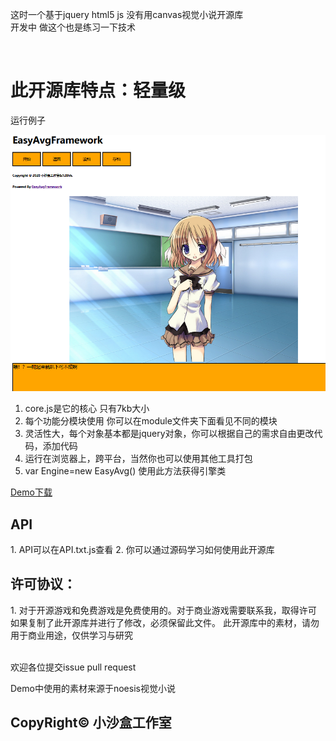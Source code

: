 这时一个基于jquery html5 js 没有用canvas视觉小说开源库
<br>开发中 做这个也是练习一下技术 

<br><h1>此开源库特点：轻量级</h1>
运行例子

<img src="example.png" alt="例子">


1. core.js是它的核心 只有7kb大小
2. 每个功能分模块使用 你可以在module文件夹下面看见不同的模块
3. 灵活性大，每个对象基本都是jquery对象，你可以根据自己的需求自由更改代码，添加代码
4. 运行在浏览器上，跨平台，当然你也可以使用其他工具打包
5. var Engine=new EasyAvg() 使用此方法获得引擎类

<a target="_blank" href="https://github.com/little-game-and-simple-software/EasyAvgFrameWork/releases/download/0.01_demo/EasyAvgFrameWork.zip" >Demo下载</a>

<h2>API</h2>
1. API可以在API.txt.js查看
2. 你可以通过源码学习如何使用此开源库

<br>
<h2>许可协议：</h2>
1. 
对于开源游戏和免费游戏是免费使用的。对于商业游戏需要联系我，取得许可
<br>如果复制了此开源库并进行了修改，必须保留此文件。
此开源库中的素材，请勿用于商业用途，仅供学习与研究

<br>欢迎各位提交issue pull request

Demo中使用的素材来源于noesis视觉小说<br>
<h2>CopyRight© 小沙盒工作室</h2>
